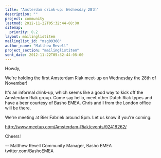 ```yaml
---
title: "Amsterdam drink-up: Wednesday 28th"
description: ""
project: community
lastmod: 2012-11-22T05:32:44-08:00
sitemap:
  priority: 0.2
layout: mailinglistitem
mailinglist_id: "msg09368"
author_name: "Matthew Revell"
project_section: "mailinglistitem"
sent_date: 2012-11-22T05:32:44-08:00
---
```



Howdy,

We're holding the first Amsterdam Riak meet-up on Wednesday the 28th
of November!

It's an informal drink-up, which seems like a good way to kick off the
Amsterdam Riak group. Come say hello, meet other Dutch Riak types and
have a beer courtesy of Basho EMEA. Chris and I from the London office
will be there.

We're meeting at Bier Fabriek around 8pm. Let us know if you're coming:

 http://www.meetup.com/Amsterdam-Riak/events/92418262/

Cheers!

-- 
Matthew Revell
Community Manager, Basho EMEA
twitter.com/BashoEMEA

